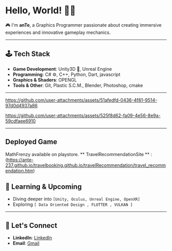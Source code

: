 # Hello, World! 👋🏻

🎮 I'm **anTe**, a Graphics Programmer passionate about creating immersive experiences and innovative gameplay mechanics.  

---

## 🕹️ Tech Stack

- **Game Development**: Unity3D 🌌, Unreal Engine
- **Programming**: C# ⚙️, C++, Python, Dart, javascript
- **Graphics & Shaders**: OPENGL
- **Tools & Other**: Git, Plastic S.C.M., Blender, Photoshop, cmake

---
<!-- <img src="https://github-readme-stats.vercel.app/api?username=Ante-237&show_icons=true&theme=tokyonight" width="1000" /> -->
<!-- https://github.com/user-attachments/assets/3a713213-7a32-47b1-80b9-0526be20dd7a -->



https://github.com/user-attachments/assets/51afedfd-0436-4f81-9514-97d0d4937a86



https://github.com/user-attachments/assets/525f8d62-fa09-4e56-8e9a-59cdfaee6910


---
## Deployed Game
MathFrenzy available on playstore.
** TravelRecommendationSite ** : (https://ante-237.github.io/travelbooking.github.io/travelRecommendation/travel_recommendation.htm)

## 🌱 Learning & Upcoming
- Diving deeper into `[Unity, Oculus, Unreal Engine, OpenXR]`
- Exploring `[ Data Oriented Design , FLUTTER , VULKAN ]`
---
## 🤝 Let's Connect


- **LinkedIn**: [LinkedIn](https://www.linkedin.com/in/nwalahnjie-akumawah-51a88b20b)
- **Email**: [Gmail](mailto:akumawahanye@gmail.com)




